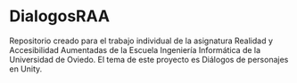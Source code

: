 # DialogosRAA
Repositorio creado para el trabajo individual de la asignatura Realidad y Accesibilidad Aumentadas de la Escuela Ingeniería Informática de la Universidad de Oviedo. El tema de este proyecto es Diálogos de personajes en Unity. 
